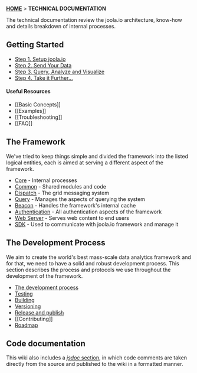 [**HOME**](Home) > **TECHNICAL DOCUMENTATION**

The technical documentation review the joola.io architecture, know-how and details breakdown of internal processes.

## Getting Started
- [Step 1. Setup joola.io](setting-up-joola.io)
- [Step 2. Send Your Data](pushing-data)
- [Step 3. Query, Analyze and Visualize](analytics-and-visualization)
- [Step 4. Take it Further...](using-joola.io)

#### Useful Resources
- [[Basic Concepts]]
- [[Examples]]
- [[Troubleshooting]]
- [[FAQ]]

## The Framework
We've tried to keep things simple and divided the framework into the listed logical entities, each is aimed at serving a different aspect of the framework.

- [Core](The-Core-Subsystem) - Internal processes
- [Common](The-Common-Subsystem) - Shared modules and code
- [Dispatch](The-Dispatch-Subsystem) - The grid messaging system
- [Query](The-Query-Subsystem) - Manages the aspects of querying the system
- [Beacon](The-Beacon-Subsystem) - Handles the framework's internal cache
- [Authentication](The-Authentication-Subsystem) - All authentication aspects of the framework
- [Web Server](The-Webserver-Subsystem) - Serves web content to end users
- [SDK](The-SDK-Subsystem) - Used to communicate with joola.io framework and manage it

## The Development Process
We aim to create the world's best mass-scale data analytics framework and for that, we need to have a solid and robust development process.
This section describes the process and protocols we use throughout the development of the framework.

- [The development process](development-process-overview)
- [Testing](development-testing)
- [Building](development-building)
- [Versioning](development-versioning)
- [Release and publish](build-overview)
- [[Contributing]]
- [Roadmap](product-roadmap)

## Code documentation
This wiki also includes a [_jsdoc_ section](code-documentation), in which code comments are taken directly from the source and published to the wiki in a formatted manner.
